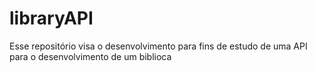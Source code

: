# libraryAPI
Esse repositório visa o desenvolvimento para fins de estudo de uma API para o desenvolvimento de um biblioca
